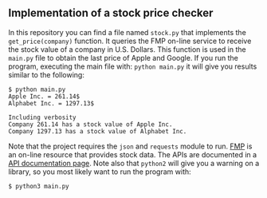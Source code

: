 ## Implementation of a stock price checker


In this repository you can find a file named ```stock.py``` that implements the ```get_price(company)``` function. It queries the FMP on-line service to receive the stock value of a company in U.S. Dollars. This function is used in the ```main.py``` file to obtain the last price of Apple and Google. If you run the program, executing the main file with: ```python main.py``` it will  give you results similar to the following: 

```
$ python main.py
Apple Inc. = 261.14$
Alphabet Inc. = 1297.13$

Including verbosity
Company 261.14 has a stock value of Apple Inc.
Company 1297.13 has a stock value of Alphabet Inc.
```

Note that the project requires the ```json``` and ```requests``` module to run. [FMP](https://financialmodelingprep.com/) is an on-line resource that provides stock data. The APIs are documented in a [API documentation page](https://financialmodelingprep.com/developer/docs/). Note also that ```python2``` will give you a warning on a library, so you most likely want to run the program with: 

```$ python3 main.py```

